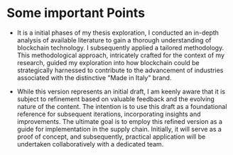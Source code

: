 # Some important Points 

- It is a initial phases of my thesis exploration, I conducted an in-depth analysis of available literature to gain a thorough understanding of blockchain technology. I subsequently applied a tailored methodology. This methodological approach, intricately crafted for the context of my research, guided my exploration into how blockchain could be strategically harnessed to contribute to the advancement of industries associated with the distinctive "Made in Italy" brand.

- While this version represents an initial draft, I am keenly aware that it is subject to refinement based on valuable feedback and the evolving nature of the content. The intention is to use this draft as a foundational reference for subsequent iterations, incorporating insights and improvements. The ultimate goal is to employ this refined version as a guide for implementation in the supply chain. Initially, it will serve as a proof of concept, and subsequently, practical application will be undertaken collaboratively with a dedicated team. 










